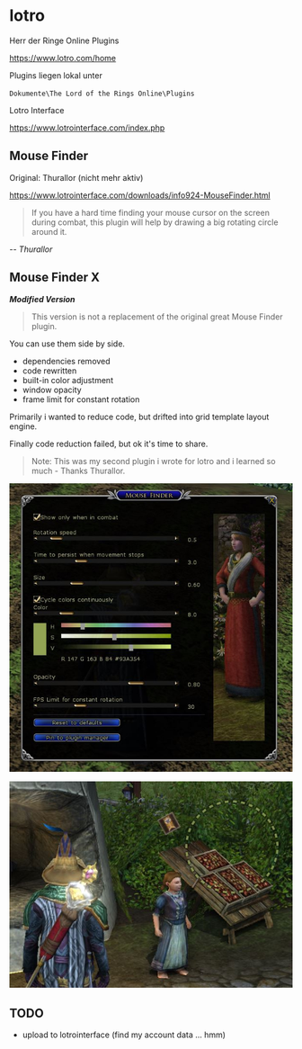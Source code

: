 # lotro
Herr der Ringe Online Plugins

https://www.lotro.com/home

Plugins liegen lokal unter

``Dokumente\The Lord of the Rings Online\Plugins``

Lotro Interface

https://www.lotrointerface.com/index.php

## Mouse Finder

Original: Thurallor (nicht mehr aktiv)

https://www.lotrointerface.com/downloads/info924-MouseFinder.html

>If you have a hard time finding your mouse cursor on the screen during combat, this plugin will help by drawing a big rotating circle around it.

-- <cite>Thurallor</cite>

## Mouse Finder X
***Modified Version***

>This version is not a replacement of the original great Mouse Finder plugin.

You can use them side by side.

- dependencies removed
- code rewritten
- built-in color adjustment
- window opacity
- frame limit for constant rotation

Primarily i wanted to reduce code, but drifted into grid template layout engine.

Finally code reduction failed, but ok it's time to share.

> Note: This was my second plugin i wrote for lotro and i learned so much - Thanks Thurallor.


![Settngs](./bilder/screenshot1.jpg)


![Mouse Finder](./bilder/screenshot2.jpg)

## TODO
- upload to lotrointerface (find my account data ... hmm)
